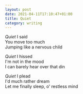 ```yaml
---
layout: post
date: 2021-04-11T17:10:47+01:00
title: Quiet
category: writing
---
```


_Quiet_ I said  
You move too much  
Jumping like a nervous child

_Quiet_ I hissed  
I'm not in the mood  
I can barely hear over that din

_Quiet_ I plead  
I'd much rather dream  
Let me finally sleep, o' restless mind
